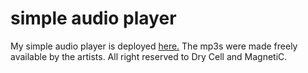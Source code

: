 # simple audio player

My simple audio player is deployed [here.](https://even-audio-player.netlify.app/)
The mp3s were made freely available by the artists. All right reserved to Dry Cell and MagnetiC.

